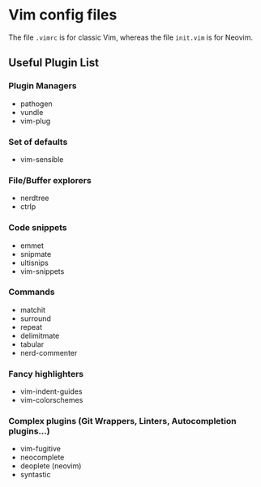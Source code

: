 # Vim config files

The file `.vimrc` is for classic Vim, whereas the file `init.vim` is for Neovim.

## Useful Plugin List

### Plugin Managers
- pathogen
- vundle
- vim-plug

### Set of defaults
- vim-sensible

### File/Buffer explorers
- nerdtree
- ctrlp

### Code snippets
- emmet
- snipmate
- ultisnips
- vim-snippets

### Commands
- matchit
- surround
- repeat
- delimitmate
- tabular
- nerd-commenter

### Fancy highlighters
- vim-indent-guides
- vim-colorschemes

### Complex plugins (Git Wrappers, Linters, Autocompletion plugins...)

- vim-fugitive
- neocomplete
- deoplete (neovim)
- syntastic

